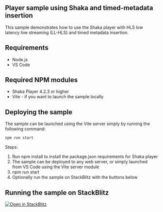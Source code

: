 ## Player sample using Shaka and timed-metadata insertion

This sample demonstrates how to use the Shaka player with HLS low latency live streaming (LL-HLS) and timed metadata insertion. 

## Requirements

* Node.js
* VS Code

## Required NPM modules
* Shaka Player 4.2.3 or higher  
* Vite - if you want to launch the sample locally

## Deploying the sample

The sample can be launched using the Vite server simply by running the following command:

```bash
npm run start
```

Steps:

1) Run npm install to install the package.json requirements for Shaka player
2) The sample can be deployed to any web server, or simply launched from VS Code using the Vite server module
3) npm run start
4) Optionally run the sample on StackBlitz with the buttons below


## Running the sample on StackBlitz

[![Open in StackBlitz](https://developer.stackblitz.com/img/open_in_stackblitz.svg)](https://stackblitz.com/edit/azure-samples-media-services-v3-node-tutorials-nk3aeu?file=index.html&title=AMS%20Shaka%20Player%20Timed%20Metadata%20Sample)